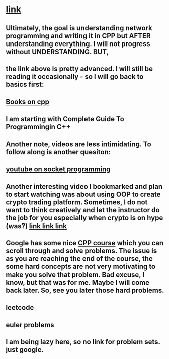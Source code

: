 # [link](https://beej.us/guide/bgnet/html/)

## Ultimately, the goal is understanding network programming and writing it in CPP but AFTER understanding everything. I will not progress without UNDERSTANDING. BUT,

## the link above is pretty advanced. I will still be reading it occasionally - so I will go back to basics first: 

## [Books on cpp](https://github.com/ikoHSE/Books-1/blob/master/C%2B%2B/A_Complete_Guide_to_Programming_in_C%2B%2B.pdf)

## I am starting with Complete Guide To Programmingin C++

## Another note, videos are less intimidating. To follow along is another quesiton:

## [youtube on socket programming](https://www.youtube.com/watch?v=gntyAFoZp-E)

## Another interesting video I bookmarked and plan to start watching was about using OOP to create crypto trading platform. Sometimes, I do not want to think creatively and let the instructor do the job for you especially when crypto is on hype (was?) [link link link](https://www.coursera.org/learn/cplusplus-crypto-v/home/week/1)

## Google has some nice [CPP course](https://developers.google.com/edu/c++) which you can scroll through and solve problems. The issue is as you are reaching the end of the course, the some hard concepts are not very motivating to make you solve that problem. Bad excuse, I know, but that was for me. Maybe I will come back later. So, see you later those hard problems. 

## leetcode
## euler problems

## I am being lazy here, so no link for problem sets. just google.









